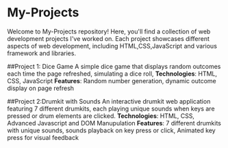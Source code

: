 # My-Projects
Welcome to My-Projects repository! Here, you'll find a collection of web development projects I've worked on. Each project showcases different aspects of web development, including HTML,CSS,JavaScript and various framework and libraries.

##Project 1: Dice Game
A simple dice game that displays random outcomes each time the page refreshed, simulating a dice roll,
**Technologies**: HTML, CSS, JavaScript
**Features**: Random number generation, dynamic outcome display on page refresh

##Project 2:Drumkit with Sounds
An interactive drumkit web application featuring 7 different drumkits, each playing unique sounds when keys are pressed or drum elements are clicked.
**Technologies**: HTML, CSS, Advanced Javascript and DOM Manupulation
**Features**: 7 different drumkits with unique sounds, sounds playback on key press or click, Animated key press for visual feedback
